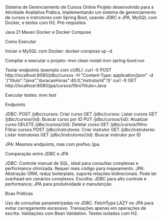 Sistema de Gerenciamento de Cursos Online
Projeto desenvolvido para a Atividade Avaliativa Prática, implementando um sistema de gerenciamento de cursos e instrutores com Spring Boot, usando JDBC e JPA, MySQL com Docker, e testes com H2.
Pré-requisitos

Java 21
Maven
Docker e Docker Compose

Como Executar

Iniciar o MySQL com Docker:
docker-compose up -d


Compilar e executar o projeto:
mvn clean install
mvn spring-boot:run


Testar endpoints (exemplo com cURL):
curl -X POST http://localhost:8080/jdbc/cursos -H "Content-Type: application/json" -d '{"titulo":"Java","duracaoHoras":40.0,"instrutorId":1}'
curl -X GET http://localhost:8080/jpa/cursos/filtro?titulo=Java


Executar testes:
mvn test



Endpoints

JDBC:
POST /jdbc/cursos: Criar curso
GET /jdbc/cursos: Listar cursos
GET /jdbc/cursos/{id}: Buscar curso por ID
PUT /jdbc/cursos/{id}: Atualizar curso
DELETE /jdbc/cursos/{id}: Deletar curso
GET /jdbc/cursos/filtro: Filtrar cursos
POST /jdbc/instrutores: Criar instrutor
GET /jdbc/instrutores: Listar instrutores
GET /jdbc/instrutores/{id}: Buscar instrutor por ID


JPA: Mesmos endpoints, mas com prefixo /jpa.

Comparação entre JDBC e JPA

JDBC: Controle manual de SQL, ideal para consultas complexas e performance otimizada. Requer mais código para mapeamento.
JPA: Abstração ORM, reduz boilerplate, suporta relações bidirecionais. Pode ter overhead em cenários complexos.
Escolha: JDBC para alto controle e performance; JPA para produtividade e manutenção.

Boas Práticas

Uso de consultas parametrizadas no JDBC.
FetchType.LAZY no JPA para evitar carregamento excessivo.
Transações apenas em operações de escrita.
Validações com Bean Validation.
Testes isolados com H2.
